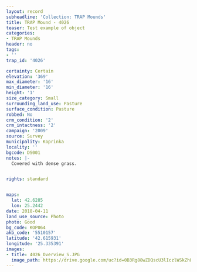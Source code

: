 ```yaml
---
layout: record
subheadline: 'Collection: TRAP Mounds'
title: TRAP Mound - 4026
teaser: Test example of object
categories:
- TRAP Mounds
header: no
tags:
- ''
trap_id: '4026'

certainty: Certain
elevation: '369'
max_diameter: '16'
min_diameter: '16'
height: '1'
size_category: Small
surrounding_land_use: Pasture
surface_condition: Pasture
robbed: No
crm_condition: '2'
crm_intactness: '2'
campaign: '2009'
source: Survey
municipality: Koprinka
locality: ''
bgcode: DS001
notes: |-
  Covered with dense grass.


rights: standard


maps:
  lat: 42.6285
  lon: 25.2442
date: 2018-04-11
land_use_source: Photo
photo: Good
bg_code: КОР064
akb_code: '5510157'
latitude: '42.615931'
longitude: '25.335391'
images:
- title: 4026_Overview_S.JPG
  image_path: https://drive.google.com/uc?id=0B3Rg88wZDQscU3lIczlWSkZhLVk
---
```

